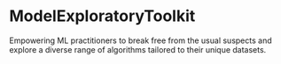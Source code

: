 # ModelExploratoryToolkit
Empowering ML practitioners to break free from the usual suspects and explore a diverse range of algorithms tailored to their unique datasets.
